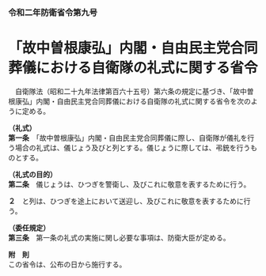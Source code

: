 ### 令和二年防衛省令第九号  
# 「故中曽根康弘」内閣・自由民主党合同葬儀における自衛隊の礼式に関する省令  
　自衛隊法（昭和二十九年法律第百六十五号）第六条の規定に基づき、「故中曽根康弘」内閣・自由民主党合同葬儀における自衛隊の礼式に関する省令を次のように定める。  
  
**（礼式）**  
**第一条**　「故中曽根康弘」内閣・自由民主党合同葬儀に際し、自衛隊が儀礼を行う場合の礼式は、儀じょう及びと列とする。儀じょうに際しては、弔銃を行うものとする。  
  
**（礼式の目的）**  
**第二条**　儀じょうは、ひつぎを警衛し、及びこれに敬意を表するために行う。  
  
**２**　と列は、ひつぎを途上において送迎し、及びこれに敬意を表するために行う。  
  
**（委任規定）**  
**第三条**　第一条の礼式の実施に関し必要な事項は、防衛大臣が定める。  
  
**附　則**  
この省令は、公布の日から施行する。  
  

